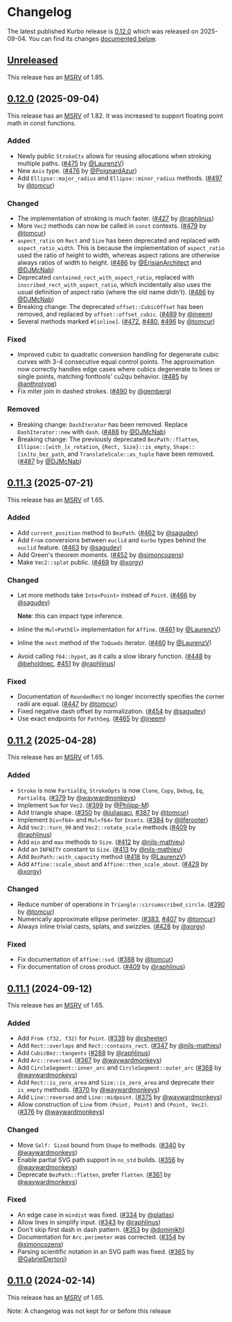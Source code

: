 <!-- Instructions

This changelog follows the patterns described here: <https://keepachangelog.com/en/>.

Subheadings to categorize changes are `added, changed, deprecated, removed, fixed, security`.

-->

# Changelog

The latest published Kurbo release is [0.12.0](#0120-2025-09-04) which was released on 2025-09-04.
You can find its changes [documented below](#0120-2025-09-04).

## [Unreleased]

This release has an [MSRV][] of 1.85.

## [0.12.0] (2025-09-04)

This release has an [MSRV][] of 1.82.
It was increased to support floating point math in const functions.

### Added

- Newly public `StrokeCtx` allows for reusing allocations when stroking multiple paths. ([#475][] by [@LaurenzV][])
- New `Axis` type. ([#476][] by [@PoignardAzur][])
- Add `Ellipse::major_radius` and `Ellipse::minor_radius` methods. ([#497][] by [@tomcur][])

### Changed

- The implementation of stroking is much faster. ([#427][] by [@raphlinus][])
- More `Vec2` methods can now be called in `const` contexts. ([#479][] by [@tomcur][])
- `aspect_ratio` on `Rect` and `Size` has been deprecated and replaced with `aspect_ratio_width`.
  This is because the implementation of `aspect_ratio` used the ratio of height to width, whereas
  aspect rations are otherwise always ratios of width to height. ([#486][] by [@ErisianArchitect][] and [@DJMcNab][])
- Deprecated `contained_rect_with_aspect_ratio`, replaced with `inscribed_rect_with_aspect_ratio`, which
  incidentally also uses the usual definition of aspect ratio (where the old name didn't). ([#486][] by [@DJMcNab][])
- Breaking change: The deprecated `offset::CubicOffset` has been removed, and replaced by
  `offset::offset_cubic`. ([#489][] by [@jneem][])
- Several methods marked `#[inline]`. ([#472][], [#480][], [#496][] by [@tomcur][])

### Fixed

- Improved cubic to quadratic conversion handling for degenerate cubic curves with 3-4 consecutive equal control points. The approximation now correctly handles edge cases where cubics degenerate to lines or single points, matching fonttools' cu2qu behavior. ([#485][] by [@anthrotype][])
- Fix miter join in dashed strokes. ([#490][] by [@gemberg][])

### Removed

- Breaking change: `DashIterator` has been removed. Replace `DashIterator::new` with `dash`. ([#488][] by [@DJMcNab][])
- Breaking change: The previously deprecated `BezPath::flatten`, `Ellipse::[with_]x_rotation`, `{Rect, Size}::is_empty`, `Shape::[in]to_bez_path`,
  and `TranslateScale::as_tuple` have been removed. ([#487][] by [@DJMcNab][])

## [0.11.3][] (2025-07-21)

This release has an [MSRV][] of 1.65.

### Added

- Add `current_position` method to `BezPath`. ([#462][] by [@sagudev][])
- Add `From` conversions between `euclid` and `kurbo` types behind the `euclid` feature. ([#463][] by [@sagudev][])
- Add Green's theorem moments. ([#452][] by [@simoncozens][])
- Make `Vec2::splat` public. ([#469][] by [@xorgy][])

### Changed

- Let more methods take `Into<Point>` instead of `Point`. ([#466][] by [@sagudev][])

  **Note**: this can impact type inference.
- Inline the `Mul<PathEl>` implementation for `Affine`. ([#461][] by [@LaurenzV][])
- Inline the `next` method of the `ToQuads` iterator. ([#460][] by [@LaurenzV][])
- Avoid calling `f64::hypot`, as it calls a slow library function. ([#448][] by [@beholdnec][], [#451][] by [@raphlinus][])

### Fixed

- Documentation of `RoundedRect` no longer incorrectly specifies the corner radii are equal. ([#447][] by [@tomcur][])
- Fixed negative dash offset by normalization. ([#454][] by [@sagudev][])
- Use exact endpoints for `PathSeg`. ([#465][] by [@jneem])

## [0.11.2][] (2025-04-28)

This release has an [MSRV][] of 1.65.

### Added

- `Stroke` is now `PartialEq`, `StrokeOpts` is now `Clone`, `Copy`, `Debug`, `Eq`, `PartialEq`. ([#379][] by [@waywardmonkeys][])
- Implement `Sum` for `Vec2`. ([#399][] by [@Philipp-M][])
- Add triangle shape. ([#350][] by [@juliapaci][], [#387][] by [@tomcur][])
- Implement `Div<f64>` and `Mul<f64>` for `Insets`. ([#384][] by [@liferooter][])
- Add `Vec2::turn_90` and `Vec2::rotate_scale` methods ([#409][] by [@raphlinus][])
- Add `min` and `max` methods to `Size`. ([#412][] by [@nils-mathieu][])
- Add an `INFNITY` constant to `Size`. ([#413][] by [@nils-mathieu][])
- Add `BezPath::with_capacity` method ([#418][] by [@LaurenzV][])
- Add  `Affine::scale_about` and `Affine::then_scale_about`. ([#429][] by [@xorgy][])

### Changed

- Reduce number of operations in `Triangle::circumscribed_circle`. ([#390][] by [@tomcur][])
- Numerically approximate ellipse perimeter. ([#383][], [#407][] by [@tomcur][])
- Always inline trivial casts, splats, and swizzles. ([#428][] by [@xorgy][])

### Fixed

- Fix documentation of `Affine::svd`. ([#388][] by [@tomcur][])
- Fix documentation of cross product. ([#409][] by [@raphlinus][])

## [0.11.1][] (2024-09-12)

This release has an [MSRV][] of 1.65.

### Added

- Add `From (f32, f32)` for `Point`. ([#339][] by [@rsheeter][])
- Add `Rect::overlaps` and `Rect::contains_rect`. ([#347][] by [@nils-mathieu][])
- Add `CubicBez::tangents` ([#288][] by [@raphlinus][])
- Add `Arc::reversed`. ([#367][] by [@waywardmonkeys][])
- Add `CircleSegment::inner_arc` and `CircleSegment::outer_arc` ([#368][] by [@waywardmonkeys][])
- Add `Rect::is_zero_area` and `Size::is_zero_area` and deprecate their `is_empty` methods. ([#370][] by [@waywardmonkeys][])
- Add `Line::reversed` and `Line::midpoint`. ([#375][] by [@waywardmonkeys][])
- Allow construction of `Line` from `(Point, Point)` and `(Point, Vec2)`. ([#376][] by [@waywardmonkeys][])

### Changed

- Move `Self: Sized` bound from `Shape` to methods. ([#340][] by [@waywardmonkeys][])
- Enable partial SVG path support in `no_std` builds. ([#356][] by [@waywardmonkeys][])
- Deprecate `BezPath::flatten`, prefer `flatten`. ([#361][] by [@waywardmonkeys][])

### Fixed

- An edge case in `mindist` was fixed. ([#334][] by [@platlas][])
- Allow lines in simplify input. ([#343][] by [@raphlinus][])
- Don't skip first dash in dash pattern. ([#353][] by [@dominikh][])
- Documentation for `Arc.perimeter` was corrected. ([#354][] by [@simoncozens][])
- Parsing scientific notation in an SVG path was fixed. ([#365][] by [@GabrielDertoni][])

## [0.11.0][] (2024-02-14)

This release has an [MSRV][] of 1.65.

Note: A changelog was not kept for or before this release

[@anthrotype]: https://github.com/anthrotype
[@beholdnec]: https://githun.com/beholdnec
[@DJMcNab]: https://github.com/DJMcNab
[@dominikh]: https://github.com/dominikh
[@ErisianArchitect]: https://github.com/ErisianArchitect
[@GabrielDertoni]: https://github.com/GabrielDertoni
[@gemberg]: https://github.com/gemberg
[@jneem]: https://github.com/jneem
[@juliapaci]: https://github.com/juliapaci
[@LaurenzV]: https://github.com/LaurenzV
[@liferooter]: https://github.com/liferooter
[@nils-mathieu]: https://github.com/nils-mathieu
[@Philipp-M]: https://github.com/Philipp-M
[@platlas]: https://github.com/platlas
[@PoignardAzur]: https://github.com/PoignardAzur
[@raphlinus]: https://github.com/raphlinus
[@rsheeter]: https://github.com/rsheeter
[@sagudev]: https://github.com/sagudev
[@simoncozens]: https://github.com/simoncozens
[@tomcur]: https://github.com/tomcur
[@waywardmonkeys]: https://github.com/waywardmonkeys
[@xorgy]: https://github.com/xorgy

[#288]: https://github.com/linebender/kurbo/pull/288
[#334]: https://github.com/linebender/kurbo/pull/334
[#339]: https://github.com/linebender/kurbo/pull/339
[#340]: https://github.com/linebender/kurbo/pull/340
[#343]: https://github.com/linebender/kurbo/pull/343
[#347]: https://github.com/linebender/kurbo/pull/347
[#350]: https://github.com/linebender/kurbo/pull/350
[#353]: https://github.com/linebender/kurbo/pull/353
[#354]: https://github.com/linebender/kurbo/pull/354
[#356]: https://github.com/linebender/kurbo/pull/356
[#361]: https://github.com/linebender/kurbo/pull/361
[#365]: https://github.com/linebender/kurbo/pull/365
[#367]: https://github.com/linebender/kurbo/pull/367
[#368]: https://github.com/linebender/kurbo/pull/368
[#370]: https://github.com/linebender/kurbo/pull/370
[#375]: https://github.com/linebender/kurbo/pull/375
[#376]: https://github.com/linebender/kurbo/pull/376
[#379]: https://github.com/linebender/kurbo/pull/379
[#383]: https://github.com/linebender/kurbo/pull/383
[#384]: https://github.com/linebender/kurbo/pull/384
[#387]: https://github.com/linebender/kurbo/pull/387
[#388]: https://github.com/linebender/kurbo/pull/388
[#390]: https://github.com/linebender/kurbo/pull/390
[#399]: https://github.com/linebender/kurbo/pull/399
[#407]: https://github.com/linebender/kurbo/pull/407
[#409]: https://github.com/linebender/kurbo/pull/409
[#412]: https://github.com/linebender/kurbo/pull/412
[#413]: https://github.com/linebender/kurbo/pull/413
[#418]: https://github.com/linebender/kurbo/pull/418
[#427]: https://github.com/linebender/kurbo/pull/427
[#428]: https://github.com/linebender/kurbo/pull/428
[#429]: https://github.com/linebender/kurbo/pull/429
[#447]: https://github.com/linebender/kurbo/pull/447
[#448]: https://github.com/linebender/kurbo/pull/448
[#451]: https://github.com/linebender/kurbo/pull/451
[#452]: https://github.com/linebender/kurbo/pull/452
[#454]: https://github.com/linebender/kurbo/pull/454
[#460]: https://github.com/linebender/kurbo/pull/460
[#461]: https://github.com/linebender/kurbo/pull/461
[#462]: https://github.com/linebender/kurbo/pull/462
[#463]: https://github.com/linebender/kurbo/pull/463
[#465]: https://github.com/linebender/kurbo/pull/465
[#466]: https://github.com/linebender/kurbo/pull/466
[#469]: https://github.com/linebender/kurbo/pull/469
[#472]: https://github.com/linebender/kurbo/pull/472
[#475]: https://github.com/linebender/kurbo/pull/475
[#476]: https://github.com/linebender/kurbo/pull/476
[#479]: https://github.com/linebender/kurbo/pull/479
[#480]: https://github.com/linebender/kurbo/pull/480
[#485]: https://github.com/linebender/kurbo/pull/485
[#486]: https://github.com/linebender/kurbo/pull/486
[#487]: https://github.com/linebender/kurbo/pull/487
[#488]: https://github.com/linebender/kurbo/pull/488
[#489]: https://github.com/linebender/kurbo/pull/489
[#490]: https://github.com/linebender/kurbo/pull/490
[#496]: https://github.com/linebender/kurbo/pull/496
[#497]: https://github.com/linebender/kurbo/pull/497

[Unreleased]: https://github.com/linebender/kurbo/compare/v0.12.0...HEAD
[0.11.0]: https://github.com/linebender/kurbo/releases/tag/v0.11.0
[0.11.1]: https://github.com/linebender/kurbo/releases/tag/v0.11.1
[0.11.2]: https://github.com/linebender/kurbo/releases/tag/v0.11.2
[0.11.3]: https://github.com/linebender/kurbo/releases/tag/v0.11.3
[0.12.0]: https://github.com/linebender/kurbo/releases/tag/v0.12.0

[MSRV]: README.md#minimum-supported-rust-version-msrv
